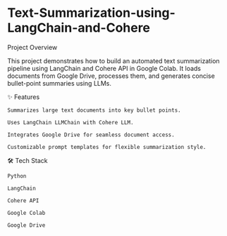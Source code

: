 # Text-Summarization-using-LangChain-and-Cohere

 Project Overview

This project demonstrates how to build an automated text summarization pipeline using LangChain and Cohere API in Google Colab. It loads documents from Google Drive, processes them, and generates concise bullet-point summaries using LLMs.

✨ Features

    Summarizes large text documents into key bullet points.
    
    Uses LangChain LLMChain with Cohere LLM.
    
    Integrates Google Drive for seamless document access.
    
    Customizable prompt templates for flexible summarization style.

🛠️ Tech Stack

    Python
    
    LangChain
    
    Cohere API
    
    Google Colab
    
    Google Drive

